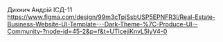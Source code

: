 Дихнич Андрій ІСД-11
https://www.figma.com/design/99m3cTpjSsbUSP5EPNFR3l/Real-Estate-Business-Website-UI-Template---Dark-Theme-%7C-Produce-UI--Community-?node-id=45-2&p=f&t=UTlcejiKnvL5IyV4-0

